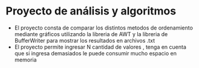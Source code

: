 # Proyecto de análisis y algoritmos 
* El proyecto consta de comparar los distintos metodos de ordenamiento mediante gráficos utilizando la libreria de AWT y la libreria de BufferWriter para mostrar los resultados en archivos .txt
* El proyecto permite ingresar N cantidad de valores , tenga en cuenta que si ingresa demasiados le puede consumir mucho espacio en memoria
